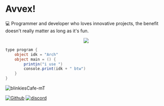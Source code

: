 # **Avvex**!

💻 Programmer and developer who loves innovative projects, the benefit doesn't really matter as long as it's fun.  

<p align="center">
  <a href="https://skillicons.dev">
    <img src="https://skillicons.dev/icons?i=linux,windows,arch,css,html,js,ts,c,cs,rust,py,vscode,visualstudio,bash,dotnet,github,git,ai,ps,obsidian,unity,godot,bootstrap,rider," />
  </a>
</p>

```cs
type program {
    object idk = "Arch"
    object main = () {
        printin("i use ")
        console.print(idk + " btw")
    }
}
```
![blinkiesCafe-mT](https://github.com/user-attachments/assets/944d1363-0dfe-451a-87e8-cb31620680ec)

<a href='https://github.com/ayu-6/' target="_blank"><img alt='Github' src='https://img.shields.io/badge/ayu--6-100000?style=for-the-badge&logo=Github&logoColor=FFFFFF&labelColor=black&color=black'/></a>
<a href='https://discord.com/users/791766917772869643' target="_blank"><img alt='discord' src='https://img.shields.io/badge/gnl8-100000?style=for-the-badge&logo=discord&logoColor=4A7DFF&labelColor=black&color=black'/></a>
